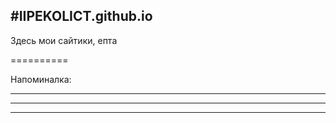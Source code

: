 #IIPEKOLICT.github.io
---------------------------------------------------------------------------------------------------------------------------------------------------------------------
Здесь мои сайтики, епта

==========

Напоминалка:

----------

----------

----------
